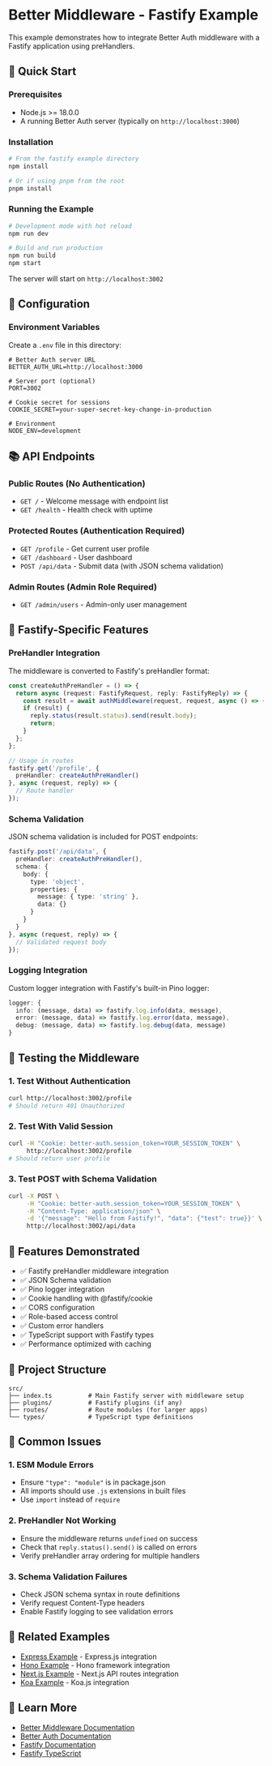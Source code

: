 # Better Middleware - Fastify Example

This example demonstrates how to integrate Better Auth middleware with a Fastify application using preHandlers.

## 🚀 Quick Start

### Prerequisites

- Node.js >= 18.0.0
- A running Better Auth server (typically on `http://localhost:3000`)

### Installation

```bash
# From the fastify example directory
npm install

# Or if using pnpm from the root
pnpm install
```

### Running the Example

```bash
# Development mode with hot reload
npm run dev

# Build and run production
npm run build
npm start
```

The server will start on `http://localhost:3002`

## 🔧 Configuration

### Environment Variables

Create a `.env` file in this directory:

```env
# Better Auth server URL
BETTER_AUTH_URL=http://localhost:3000

# Server port (optional)
PORT=3002

# Cookie secret for sessions
COOKIE_SECRET=your-super-secret-key-change-in-production

# Environment
NODE_ENV=development
```

## 📚 API Endpoints

### Public Routes (No Authentication)

- `GET /` - Welcome message with endpoint list
- `GET /health` - Health check with uptime

### Protected Routes (Authentication Required)

- `GET /profile` - Get current user profile
- `GET /dashboard` - User dashboard
- `POST /api/data` - Submit data (with JSON schema validation)

### Admin Routes (Admin Role Required)

- `GET /admin/users` - Admin-only user management

## 🎯 Fastify-Specific Features

### PreHandler Integration

The middleware is converted to Fastify's preHandler format:

```typescript
const createAuthPreHandler = () => {
  return async (request: FastifyRequest, reply: FastifyReply) => {
    const result = await authMiddleware(request, request, async () => {});
    if (result) {
      reply.status(result.status).send(result.body);
      return;
    }
  };
};

// Usage in routes
fastify.get('/profile', {
  preHandler: createAuthPreHandler()
}, async (request, reply) => {
  // Route handler
});
```

### Schema Validation

JSON schema validation is included for POST endpoints:

```typescript
fastify.post('/api/data', {
  preHandler: createAuthPreHandler(),
  schema: {
    body: {
      type: 'object',
      properties: {
        message: { type: 'string' },
        data: {}
      }
    }
  }
}, async (request, reply) => {
  // Validated request body
});
```

### Logging Integration

Custom logger integration with Fastify's built-in Pino logger:

```typescript
logger: {
  info: (message, data) => fastify.log.info(data, message),
  error: (message, data) => fastify.log.error(data, message),
  debug: (message, data) => fastify.log.debug(data, message)
}
```

## 🧪 Testing the Middleware

### 1. Test Without Authentication

```bash
curl http://localhost:3002/profile
# Should return 401 Unauthorized
```

### 2. Test With Valid Session

```bash
curl -H "Cookie: better-auth.session_token=YOUR_SESSION_TOKEN" \
     http://localhost:3002/profile
# Should return user profile
```

### 3. Test POST with Schema Validation

```bash
curl -X POST \
     -H "Cookie: better-auth.session_token=YOUR_SESSION_TOKEN" \
     -H "Content-Type: application/json" \
     -d '{"message": "Hello from Fastify!", "data": {"test": true}}' \
     http://localhost:3002/api/data
```

## 🔑 Features Demonstrated

- ✅ Fastify preHandler middleware integration
- ✅ JSON Schema validation
- ✅ Pino logger integration
- ✅ Cookie handling with @fastify/cookie
- ✅ CORS configuration
- ✅ Role-based access control
- ✅ Custom error handlers
- ✅ TypeScript support with Fastify types
- ✅ Performance optimized with caching

## 📁 Project Structure

```
src/
├── index.ts          # Main Fastify server with middleware setup
├── plugins/          # Fastify plugins (if any)
├── routes/           # Route modules (for larger apps)
└── types/            # TypeScript type definitions
```

## 🚨 Common Issues

### 1. ESM Module Errors

- Ensure `"type": "module"` is in package.json
- All imports should use `.js` extensions in built files
- Use `import` instead of `require`

### 2. PreHandler Not Working

- Ensure the middleware returns `undefined` on success
- Check that `reply.status().send()` is called on errors
- Verify preHandler array ordering for multiple handlers

### 3. Schema Validation Failures

- Check JSON schema syntax in route definitions
- Verify request Content-Type headers
- Enable Fastify logging to see validation errors

## 🔗 Related Examples

- [Express Example](../express/) - Express.js integration
- [Hono Example](../hono/) - Hono framework integration
- [Next.js Example](../nextjs/) - Next.js API routes integration
- [Koa Example](../koa/) - Koa.js integration

## 📖 Learn More

- [Better Middleware Documentation](../../README.md)
- [Better Auth Documentation](https://better-auth.com)
- [Fastify Documentation](https://www.fastify.io/)
- [Fastify TypeScript](https://www.fastify.io/docs/latest/Reference/TypeScript/)